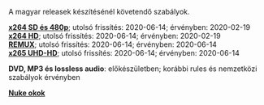 A magyar releasek készítésénél követendő szabályok.

[**x264 SD és 480p**](https://github.com/encoding-hun/rules-and-standards/blob/master/series-and-movies-x264-sd-and-480p.md); utolsó frissítés: 2020-06-14; érvényben: 2020-02-19<br />
[**x264 HD**](https://github.com/encoding-hun/rules-and-standards/blob/master/series-and-movies-x264-hd.md); utolsó frissítés: 2020-06-14; érvényben: 2020-02-19<br />
[**REMUX**](https://github.com/encoding-hun/rules-and-standards/blob/master/series-and-movies-remux.md); utolsó frissítés: 2020-06-14; érvényben: 2020-06-14<br />
[**x265 UHD-HD**](https://github.com/encoding-hun/rules-and-standards/blob/master/series-and-movies-x265-hd-uhd.md); utolsó frissítés: 2020-06-14; érvényben: 2020-06-14<br />


**DVD, MP3 és lossless audio**: előkészületben; korábbi rules és nemzetközi szabályok érvényben


[**Nuke okok**](https://github.com/encoding-hun/rules-and-standards/blob/master/nuke_reasons_movies.md)
